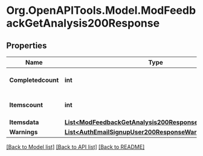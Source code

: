 # Org.OpenAPITools.Model.ModFeedbackGetAnalysis200Response

## Properties

Name | Type | Description | Notes
------------ | ------------- | ------------- | -------------
**Completedcount** | **int** | Number of completed submissions. | [default to null]
**Itemscount** | **int** | Number of items (questions). | [default to null]
**Itemsdata** | [**List&lt;ModFeedbackGetAnalysis200ResponseItemsdataInner&gt;**](ModFeedbackGetAnalysis200ResponseItemsdataInner.md) |  | 
**Warnings** | [**List&lt;AuthEmailSignupUser200ResponseWarningsInner&gt;**](AuthEmailSignupUser200ResponseWarningsInner.md) |  | [optional] 

[[Back to Model list]](../README.md#documentation-for-models) [[Back to API list]](../README.md#documentation-for-api-endpoints) [[Back to README]](../README.md)

